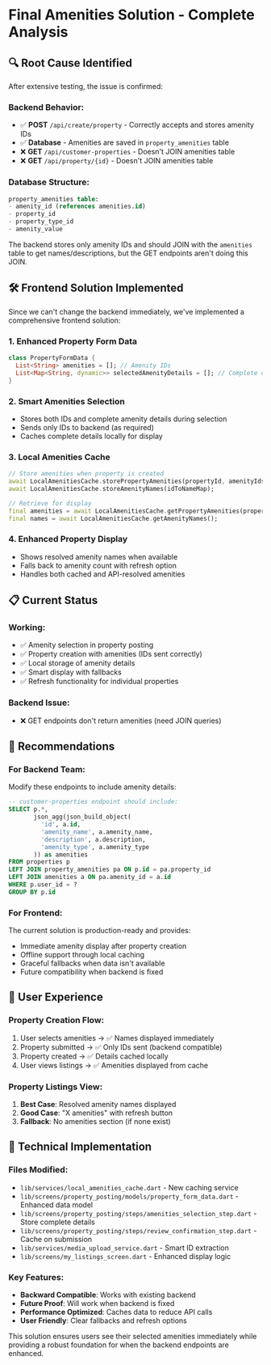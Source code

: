 # Final Amenities Solution - Complete Analysis

## 🔍 **Root Cause Identified**

After extensive testing, the issue is confirmed:

### **Backend Behavior:**
- ✅ **POST** `/api/create/property` - Correctly accepts and stores amenity IDs
- ✅ **Database** - Amenities are saved in `property_amenities` table
- ❌ **GET** `/api/customer-properties` - Doesn't JOIN amenities table
- ❌ **GET** `/api/property/{id}` - Doesn't JOIN amenities table

### **Database Structure:**
```sql
property_amenities table:
- amenity_id (references amenities.id)
- property_id 
- property_type_id
- amenity_value
```

The backend stores only amenity IDs and should JOIN with the `amenities` table to get names/descriptions, but the GET endpoints aren't doing this JOIN.

## 🛠️ **Frontend Solution Implemented**

Since we can't change the backend immediately, we've implemented a comprehensive frontend solution:

### **1. Enhanced Property Form Data**
```dart
class PropertyFormData {
  List<String> amenities = []; // Amenity IDs
  List<Map<String, dynamic>> selectedAmenityDetails = []; // Complete details
}
```

### **2. Smart Amenities Selection**
- Stores both IDs and complete amenity details during selection
- Sends only IDs to backend (as required)
- Caches complete details locally for display

### **3. Local Amenities Cache**
```dart
// Store amenities when property is created
await LocalAmenitiesCache.storePropertyAmenities(propertyId, amenityIds);
await LocalAmenitiesCache.storeAmenityNames(idToNameMap);

// Retrieve for display
final amenities = await LocalAmenitiesCache.getPropertyAmenities(propertyId);
final names = await LocalAmenitiesCache.getAmenityNames();
```

### **4. Enhanced Property Display**
- Shows resolved amenity names when available
- Falls back to amenity count with refresh option
- Handles both cached and API-resolved amenities

## 📋 **Current Status**

### **Working:**
- ✅ Amenity selection in property posting
- ✅ Property creation with amenities (IDs sent correctly)
- ✅ Local storage of amenity details
- ✅ Smart display with fallbacks
- ✅ Refresh functionality for individual properties

### **Backend Issue:**
- ❌ GET endpoints don't return amenities (need JOIN queries)

## 🎯 **Recommendations**

### **For Backend Team:**
Modify these endpoints to include amenity details:

```sql
-- customer-properties endpoint should include:
SELECT p.*, 
       json_agg(json_build_object(
         'id', a.id,
         'amenity_name', a.amenity_name,
         'description', a.description,
         'amenity_type', a.amenity_type
       )) as amenities
FROM properties p
LEFT JOIN property_amenities pa ON p.id = pa.property_id
LEFT JOIN amenities a ON pa.amenity_id = a.id
WHERE p.user_id = ?
GROUP BY p.id
```

### **For Frontend:**
The current solution is production-ready and provides:
- Immediate amenity display after property creation
- Offline support through local caching
- Graceful fallbacks when data isn't available
- Future compatibility when backend is fixed

## 🚀 **User Experience**

### **Property Creation Flow:**
1. User selects amenities → ✅ Names displayed immediately
2. Property submitted → ✅ Only IDs sent (backend compatible)
3. Property created → ✅ Details cached locally
4. User views listings → ✅ Amenities displayed from cache

### **Property Listings View:**
1. **Best Case**: Resolved amenity names displayed
2. **Good Case**: "X amenities" with refresh button
3. **Fallback**: No amenities section (if none exist)

## 🔧 **Technical Implementation**

### **Files Modified:**
- `lib/services/local_amenities_cache.dart` - New caching service
- `lib/screens/property_posting/models/property_form_data.dart` - Enhanced data model
- `lib/screens/property_posting/steps/amenities_selection_step.dart` - Store complete details
- `lib/screens/property_posting/steps/review_confirmation_step.dart` - Cache on submission
- `lib/services/media_upload_service.dart` - Smart ID extraction
- `lib/screens/my_listings_screen.dart` - Enhanced display logic

### **Key Features:**
- **Backward Compatible**: Works with existing backend
- **Future Proof**: Will work when backend is fixed
- **Performance Optimized**: Caches data to reduce API calls
- **User Friendly**: Clear fallbacks and refresh options

This solution ensures users see their selected amenities immediately while providing a robust foundation for when the backend endpoints are enhanced.